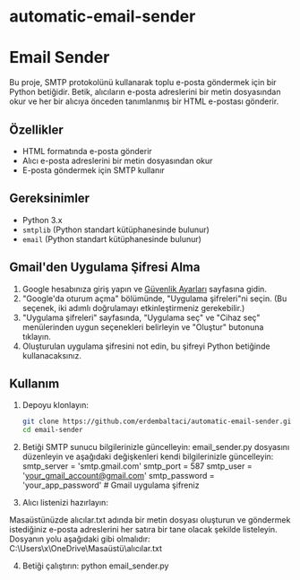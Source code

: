 # automatic-email-sender

# Email Sender

Bu proje, SMTP protokolünü kullanarak toplu e-posta göndermek için bir Python betiğidir. Betik, alıcıların e-posta adreslerini bir metin dosyasından okur ve her bir alıcıya önceden tanımlanmış bir HTML e-postası gönderir.

## Özellikler

- HTML formatında e-posta gönderir
- Alıcı e-posta adreslerini bir metin dosyasından okur
- E-posta göndermek için SMTP kullanır

## Gereksinimler

- Python 3.x
- `smtplib` (Python standart kütüphanesinde bulunur)
- `email` (Python standart kütüphanesinde bulunur)

## Gmail'den Uygulama Şifresi Alma

1. Google hesabınıza giriş yapın ve [Güvenlik Ayarları](https://myaccount.google.com/security) sayfasına gidin.
2. "Google'da oturum açma" bölümünde, "Uygulama şifreleri"ni seçin. (Bu seçenek, iki adımlı doğrulamayı etkinleştirmeniz gerekebilir.)
3. "Uygulama şifreleri" sayfasında, "Uygulama seç" ve "Cihaz seç" menülerinden uygun seçenekleri belirleyin ve "Oluştur" butonuna tıklayın.
4. Oluşturulan uygulama şifresini not edin, bu şifreyi Python betiğinde kullanacaksınız.

## Kullanım

1. Depoyu klonlayın:

   ```bash
   git clone https://github.com/erdembaltaci/automatic-email-sender.git
   cd email-sender
   
2. Betiği SMTP sunucu bilgilerinizle güncelleyin:
  email_sender.py dosyasını düzenleyin ve aşağıdaki değişkenleri kendi bilgilerinizle güncelleyin:
  smtp_server = 'smtp.gmail.com'
  smtp_port = 587
  smtp_user = 'your_gmail_account@gmail.com'
  smtp_password = 'your_app_password'  # Gmail uygulama şifreniz


3. Alıcı listenizi hazırlayın:

  Masaüstünüzde alıcılar.txt adında bir metin dosyası oluşturun ve göndermek istediğiniz e-posta adreslerini her satıra bir tane olacak şekilde listeleyin. Dosyanın     yolu aşağıdaki gibi olmalıdır:
  C:\\Users\\x\\OneDrive\\Masaüstü\\alıcılar.txt

4. Betiği çalıştırın:
   python email_sender.py
